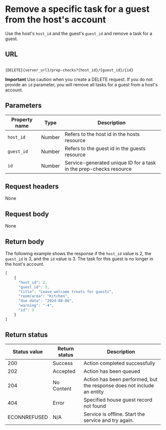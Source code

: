 # Remove a specific task for a guest from the host's account

Use the host's `host_id` and the guest's `guest_id` and remove a task for a guest.

## URL

```shell

{DELETE}{server_url}/prep-checks?{host_id}/{guest_id}/{id}

```

**Important** Use caution when you create a DELETE request.  If you do not provide an `id` parameter, you will remove all tasks for a guest from a host's account.

## Parameters

| Property name | Type | Description |
| ------------- | ----------- | ----------- |
| `host_id` | Number | Refers to the host id in the hosts resource |
| `guest_id` | Number |Refers to the guest id in the guests resource |
| `id` | Number | Service-generated unique ID for a task in the prep-checks resource|

## Request headers

None

## Request body

None

## Return body

The following example shows the response if the `host_id` value is 2, the `guest_id` is 3, and the `id` value is 3. The task for this guest is no longer in the host's account.

```js
[
    {
      "host_id": 2,
      "guest_id": 3,
      "title": "Leave welcome treats for guests",
      "room/area": "Kitchen",
      "due date": "2024-08-06",
      "warning": "-4",
      "id": 3
    }
]
```

## Return status

| Status value | Return status | Description |
| ------------- | ----------- | ----------- |
| 200 | Success | Action completed successfully |
| 202 | Accepted| Action has been queued |
| 204 | No Content| Action has been performed, but the response does not include an entity |
| 404 | Error | Specified house guest record not found |
|  ECONNREFUSED | N/A | Service is offline. Start the service and try again. |
